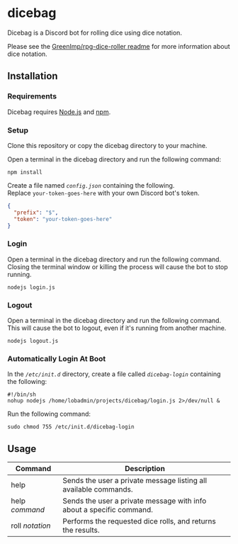 # dicebag

Dicebag is a Discord bot for rolling dice using dice notation.

Please see the [GreenImp/rpg-dice-roller readme][3] for more information about dice notation.

## Installation

### Requirements

Dicebag requires [Node.js][1] and [npm][2].

### Setup

Clone this repository or copy the dicebag directory to your machine.

Open a terminal in the dicebag directory and run the following command:
```shell
npm install
```
Create a file named *`config.json`* containing the following.  
Replace `your-token-goes-here` with your own Discord bot's token.
```json
{
  "prefix": "$",
  "token": "your-token-goes-here"
}
```

### Login

Open a terminal in the dicebag directory and run the following command.  
Closing the terminal window or killing the process will cause the bot to stop running.
```shell
nodejs login.js
```

### Logout

Open a terminal in the dicebag directory and run the following command.  
This will cause the bot to logout, even if it's running from another machine.
```shell
nodejs logout.js
```

### Automatically Login At Boot

In the *`/etc/init.d`* directory, create a file called *`dicebag-login`* containing the following:
```shell
#!/bin/sh
nohup nodejs /home/lobadmin/projects/dicebag/login.js 2>/dev/null &
```
Run the following command:
```shell
sudo chmod 755 /etc/init.d/dicebag-login
```

## Usage

| Command         | Description     |
| --------------- | --------------- |
| help            | Sends the user a private message listing all available commands. |
| help *command*  | Sends the user a private message with info about a specific command. |
| roll *notation* | Performs the requested dice rolls, and returns the results. |

[1]: https://nodejs.org/en/
[2]: https://www.npmjs.com/
[3]: https://github.com/GreenImp/rpg-dice-roller/blob/master/readme.md#supported-notation

